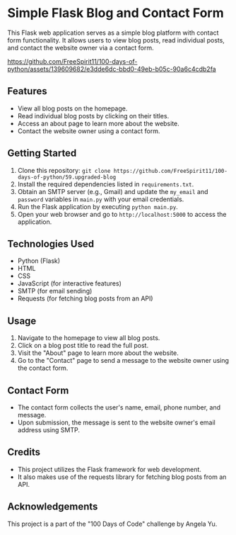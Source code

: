 # Simple Flask Blog and Contact Form

This Flask web application serves as a simple blog platform with contact form functionality. It allows users to view blog posts, read individual posts, and contact the website owner via a contact form.

https://github.com/FreeSpirit11/100-days-of-python/assets/139609682/e3dde6dc-bbd0-49eb-b05c-90a6c4cdb2fa

## Features

- View all blog posts on the homepage.
- Read individual blog posts by clicking on their titles.
- Access an about page to learn more about the website.
- Contact the website owner using a contact form.

## Getting Started

1. Clone this repository: `git clone https://github.com/FreeSpirit11/100-days-of-python/59.upgraded-blog`
2. Install the required dependencies listed in `requirements.txt`.
3. Obtain an SMTP server (e.g., Gmail) and update the `my_email` and `password` variables in `main.py` with your email credentials.
4. Run the Flask application by executing `python main.py`.
5. Open your web browser and go to `http://localhost:5000` to access the application.

## Technologies Used

- Python (Flask)
- HTML
- CSS
- JavaScript (for interactive features)
- SMTP (for email sending)
- Requests (for fetching blog posts from an API)

## Usage

1. Navigate to the homepage to view all blog posts.
2. Click on a blog post title to read the full post.
3. Visit the "About" page to learn more about the website.
4. Go to the "Contact" page to send a message to the website owner using the contact form.

## Contact Form

- The contact form collects the user's name, email, phone number, and message.
- Upon submission, the message is sent to the website owner's email address using SMTP.

## Credits

- This project utilizes the Flask framework for web development.
- It also makes use of the requests library for fetching blog posts from an API.

## Acknowledgements

This project is a part of the "100 Days of Code" challenge by Angela Yu.


